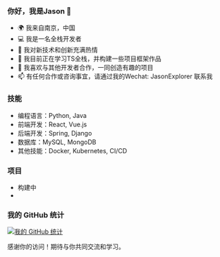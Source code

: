 ### 你好，我是Jason 👋

- 🌍 我来自南京，中国
- 💻 我是一名全栈开发者
- 🚀 我对新技术和创新充满热情
- 🌱 我目前正在学习TS全栈，并构建一些项目框架作品
- 👯 我喜欢与其他开发者合作，一同创造有趣的项目
- 📫 有任何合作或咨询事宜，请通过我的Wechat: JasonExplorer 联系我

### 技能

- 编程语言：Python, Java
- 前端开发：React, Vue.js
- 后端开发：Spring, Django
- 数据库：MySQL, MongoDB
- 其他技能：Docker, Kubernetes, CI/CD

### 项目

- 构建中
- 
### 我的 GitHub 统计

[![我的 GitHub 统计](https://github-readme-stats.vercel.app/api?username=CodeEnthusiast&show_icons=true&theme=radical)](https://github.com/CodeEnthusiast)

感谢你的访问！期待与你共同交流和学习。
